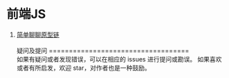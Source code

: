 前端JS  
===================================  
  1. [简单聊聊原型链](https://github.com/xaiofei/Blog/issues/1)<br />  
疑问及提问 
===================================  
  如果有疑问或者发现错误，可以在相应的 issues 进行提问或勘误。
  如果喜欢或者有所启发，欢迎 star，对作者也是一种鼓励。   
  

